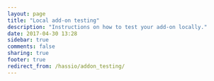 ```yaml
---
layout: page
title: "Local add-on testing"
description: "Instructions on how to test your add-on locally."
date: 2017-04-30 13:28
sidebar: true
comments: false
sharing: true
footer: true
redirect_from: /hassio/addon_testing/
---
```


<script>
window.location = 'https://developers.home-assistant.io/docs/en/hassio_addon_testing.html';
</script>